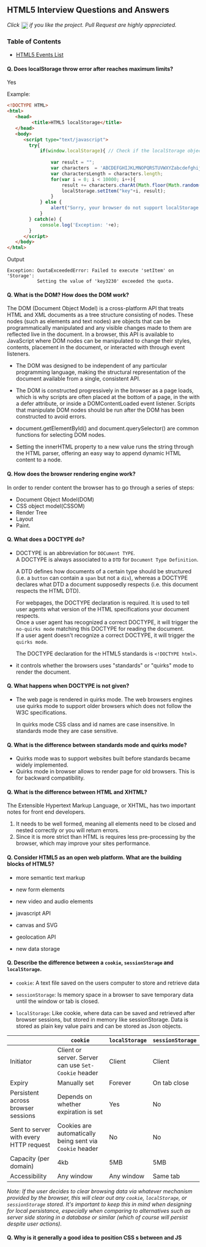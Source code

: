 
## HTML5 Interview Questions and Answers

*Click <img src="https://github.com/learning-zone/html-interview-questions/blob/master/assets/star.png" width="18" height="18" align="absmiddle" title="Star" /> if you like the project. Pull Request are highly appreciated.*

### Table of Contents

* [HTML5 Events List](html5-events.md)


#### Q. Does  localStorage throw error after reaches maximum limits?
Yes

Example:
```html
<!DOCTYPE HTML>
<html>
   <head>
         <title>HTML5 localStorage</title>
   </head>
   <body>
      <script type="text/javascript">
        try{
            if(window.localStorage){ // Check if the localStorage object exists
            
                var result = "";
                var characters  = 'ABCDEFGHIJKLMNOPQRSTUVWXYZabcdefghijklmnopqrstuvwxyz0123456789';
                var charactersLength = characters.length;
                for(var i = 0; i < 10000; i++){
                    result += characters.charAt(Math.floor(Math.random() * charactersLength));
                    localStorage.setItem("key"+i, result);
                }  
            } else {
                alert("Sorry, your browser do not support localStorage.");
            }
        } catch(e) {
            console.log('Exception: '+e);
        }
      </script>
   </body>
</html>
```
Output
```
Exception: QuotaExceededError: Failed to execute 'setItem' on 'Storage': 
           Setting the value of 'key3230' exceeded the quota.
```

#### Q. What is the DOM? How does the DOM work? 

The DOM (Document Object Model) is a cross-platform API that treats HTML and XML documents as a tree structure consisting of nodes. These nodes (such as elements and text nodes) are objects that can be programmatically manipulated and any visible changes made to them are reflected live in the document. In a browser, this API is available to JavaScript where DOM nodes can be manipulated to change their styles, contents, placement in the document, or interacted with through event listeners.


* The DOM was designed to be independent of any particular programming language, making the structural representation of the document available from a single, consistent API.

* The DOM is constructed progressively in the browser as a page loads, which is why scripts are often placed at the bottom of a page, in the <head> with a defer attribute, or inside a DOMContentLoaded event listener. Scripts that manipulate DOM nodes should be run after the DOM has been constructed to avoid errors.

* document.getElementById() and document.querySelector() are common functions for selecting DOM nodes.

* Setting the innerHTML property to a new value runs the string through the HTML parser, offering an easy way to append dynamic HTML content to a node.

#### Q. How does the browser rendering engine work?

In order to render content the browser has to go through a series of steps:

* Document Object Model(DOM)
* CSS object model(CSSOM)
* Render Tree
* Layout
* Paint.

#### Q. What does a DOCTYPE do?

* DOCTYPE is an abbreviation for ```DOCument TYPE```.  
    A DOCTYPE is always associated to a ```DTD``` for ```Document Type Definition```.  

    A DTD defines how documents of a certain type should be structured (i.e. a `button` can contain a `span` but not a `div`), whereas a DOCTYPE declares what DTD a document supposedly respects (i.e. this document respects the HTML DTD).  

    For webpages, the DOCTYPE declaration is required. It is used to tell user agents what version of the HTML specifications your document respects.  
    Once a user agent has recognized a correct DOCTYPE, it will trigger the ```no-quirks mode``` matching this DOCTYPE for reading the document.  
    If a user agent doesn't recognize a correct DOCTYPE, it will trigger the ```quirks mode```.

    The DOCTYPE declaration for the HTML5 standards is `<!DOCTYPE html>`.

* it controls whether the browsers uses "standards" or "quirks" mode to render the document.


#### Q. What happens when DOCTYPE is not given?
* The web page is rendered in quirks mode. 
    The web browsers engines use quirks mode to support older browsers which does not follow the W3C specifications.
    
    In quirks mode CSS class and id names are case insensitive. In standards mode they are case sensitive.


#### Q. What is the difference between standards mode and quirks mode?

* Quirks mode was to support websites built before standards became widely implemented.
* Quirks mode in browser allows to render page for old browsers. This is for backward compatibility.


#### Q. What is the difference between HTML and XHTML?

The Extensible Hypertext Markup Language, or XHTML, has two important notes for front end developers.   
1) It needs to be well formed, meaning all elements need to be closed and nested correctly or you will return errors.   
2) Since it is more strict than HTML is requires less pre-processing by the browser, which may improve your sites performance.


#### Q. Consider HTML5 as an open web platform. What are the building blocks of HTML5?

* more semantic text markup

* new form elements

* new video and audio elements

* javascript API

* canvas and SVG

* geolocation API

* new data storage


#### Q. Describe the difference between a `cookie`, `sessionStorage` and `localStorage`.

* ```cookie```: A text file saved on the users computer to store and retrieve data

* ```sessionStorage```: Is memory space in a browser to save temporary data until the window or tab is closed.

* ```localStorage```: Like cookie, where data can be saved and retrieved after browser sessions, but stored in memory like sessionStorage. Data is stored as plain key value pairs and can be stored as Json objects.

|                                        | `cookie`                                                 | `localStorage` | `sessionStorage` |
| -------------------------------------- | -------------------------------------------------------- | -------------- | ---------------- |
| Initiator                              | Client or server. Server can use `Set-Cookie` header     | Client         | Client           |
| Expiry                                 | Manually set                                             | Forever        | On tab close     |
| Persistent across browser sessions     | Depends on whether expiration is set                     | Yes            | No               |
| Sent to server with every HTTP request | Cookies are automatically being sent via `Cookie` header | No             | No               |
| Capacity (per domain)                  | 4kb                                                      | 5MB            | 5MB              |
| Accessibility                          | Any window                                               | Any window     | Same tab         |


_Note: If the user decides to clear browsing data via whatever mechanism provided by the browser, this will clear out any `cookie`, `localStorage`, or `sessionStorage` stored. It's important to keep this in mind when designing for local persistance, especially when comparing to alternatives such as server side storing in a database or similar (which of course will persist despite user actions)._

#### Q. Why is it generally a good idea to position CSS <link>s between <head></head> and JS <script>s just before </body>? Do you know any exceptions?
**Placing `<link>`s in the `<head>`**

Putting `<link>`s in the head is part of proper specification in building an optimized website. When a page first loads, HTML and CSS are being parsed simultaneously; HTML creates the DOM (Document Object Model) and CSS creates the CSSOM (CSS Object Model). Both are needed to create the visuals in a website, allowing for a quick "first meaningful paint" timing. This progressive rendering is a category optimization sites are measured in their performance scores. Putting stylesheets near the bottom of the document is what prohibits progressive rendering in many browsers. Some browsers block rendering to avoid having to repaint elements of the page if their styles change. The user is then stuck viewing a blank white page. Other times there can be flashes of unstyled content (FOUC), which can shows a webpage with no styling applied. 

**Placing `<script>`s just before `</body>`**

`<script>`s block HTML parsing while they are being downloaded and executed. Placing the scripts at the bottom will allow the HTML to be parsed and displayed to the user first.

An exception for positioning of `<script>`s at the bottom is when your script contains `document.write()`, but these days it's not a good practice to use `document.write()`. Also, placing `<script>`s at the bottom means that the browser cannot start downloading the scripts until the entire document is parsed. This ensures your code that needs to manipulate DOM elements will not throw and error and halt the entire script. If you need to put `<script>` in the `<head>`, use the `defer` attribute, which will achieve the same effect of downloading and running the script only after the HTML is parsed.


#### Q. What is progressive rendering?

It is rendering the data as it’s being downloaded. This is particularly useful on documents that have tons of text. You can see it on a page that has a lot of text – and where the scrollbar will get shorter in length as more data comes in – increasing the vertical size of the document – yet, it would display the downloaded text immediately. As more data came down the pipe – the page would get longer. This didn’t rely on the closing body or html tag – and it certainly wouldn’t render the entire page on the server – then download – which is a standard complaint about modern frameworks. But there is a technique called “Flushing the Buffer” that can be implemented on the server. I don’t know that much about the technique, but found a few resources discussing it.


#### Q. What is Critical Rendering Path

* Constructing the DOM Tree
* Constructing the CSSOM Tree
* Running JavaScript - parser blocking resource
* Creating the Render Tree
* Generating the Layout
* Painting


#### Q. What are the Benefits of Server Side Rendering Over Client Side Rendering?

* We are using server side rendering for two reasons:
    * performance benefit for our customers
    * Consistent SEO performance

* The main difference is that for SSR your server’s response to the browser is the HTML of your page that is ready to be rendered, while for CSR the browser gets a pretty empty document with links to your javascript. That means for SSR your browser will start rendering the HTML from your server without having to wait for all the JavaScript to be downloaded and executed.
    
* for SSR, the user can start viewing the page while all of that is happening. For the CSR world, you need to wait for all of the above to happen and then have the virtual dom moved to the browser dom for the page to be viewable.


#### Q. What is the difference between a ```<span>``` and a ```<div>```?
* ```<div>``` is a block level element which means it will render it on it's own line with a width of a 100% of the parent element.
* ```<span>``` is an inline element which means it will render on the same line as the previous element, if it is also an inline element, and it's width will be determined by it's content.


#### Q. Name 5 common block-level and inline HTML elements.
* block elements ```<h1>, <p>, <ul>, <ol>, <li>```,
* inline elements ```<span>, <a>, <strong>, <i>, <img>```


#### Q. What are semantic and non-semantic elements?
* A semantic element clearly describes its meaning to both the browser and the developer.
  
* non-semantic elements: ```<div>``` and ```<span>``` Tells nothing about its content. semantic elements: ```<form>, <table>, and <article>``` Clearly defines its content.


#### Q. What is the purpose of ```main``` element?

The HTML ```<main>``` element represents the dominant content of the <body> of a document, portion of a document or application. The main content area consists of content that is directly related to or expands upon the central topic of a document, or the central functionality of an application. One important facet of ```<main>``` is that it can only be used once per page.

```<main>``` doesn't contribute to the document's outline; that is, unlike elements such as ```<body>```, headings such as ```<h2>```, and such, ```<main>``` doesn't affect the DOM's concept of the structure of the page. It's strictly informative.


#### Q. Define semantic markup. What are the semantic meanings for ```<section>, <article>, <aside>, <nav>, <header>, <footer>``` and when/how should each be used in structuring html markup?

* ```<header>``` is used to contain introductory and navigational information about a section of the page. This can include the section heading, the author’s name, time and date of publication, table of contents, or other navigational information.

* ```<article>``` is meant to house a self-contained composition that can logically be independently recreated outside of the page without losing it’s meaining. Individual blog posts or news stories are good examples.

* ```<section>``` is a flexible container for holding content that shares a common informational theme or purpose.

* ```<footer>``` is used to hold information that should appear at the end of a section of content and contain additional information about the section. Author’s name, copyright information, and related links are typical examples of such content.


#### Q. When should you use ```section```, ```div``` or ```article```?

* ```<section>```, group of content inside is related to a single theme, and should appear as an entry in an outline of the page. It’s a chunk of related content, like a subsection of a long article, a major part of the page (eg the news section on the homepage), or a page in a webapp’s tabbed interface. A section normally has a heading (title) and maybe a footer too.

* ```<article>```, represents a complete, or self-contained, composition in a document, page, application, or site and that is, in principle, independently distributable or reusable, e.g. in syndication. This could be a forum post, a magazine or newspaper article, a blog entry, a user-submitted comment, an interactive widget or gadget, or any other independent item of content.

* ```<div>```, on the other hand, does not convey any meaning, aside from any found in its class, lang and title attributes.


#### Q. What is Character Encoding?

To display an HTML page correctly, a web browser must know which character set (character encoding) to use. This is specified in the tag:

```css
<meta charset="UTF-8">
```


#### Q. What is the purpose of meta tags?

* Meta tags always go inside head tag of the HTML page
* Meta tags is always passed as name/value pairs
* Meta tags are not displayed on the page but intended for the browser
* Meta tags can contain information about character encoding, description, title of the document etc

```css
<!DOCTYPE html>
<html>
<head>
  <meta name="description" content="I am a web page with description"> 
  <title>Home Page</title>
</head>
<body>
  
</body>
</html>
```


#### Q. What does async and defer refer in script tag ? Describe the difference between ```<script>```, ```<script async>``` and ```<script defer>```
* Async: Downloads the script file during HTML parsing and will pause the HTML parser to execute it when it has finished downloading.

* Defer: Defer downloads the script file during HTML parsing and will only execute it after the HTML parser has completed. Not all browsers support this.
    
* the async attribute is used to indicate to the browser that the script file can be executed asynchronously. The HTML parser does not need to pause at the point it reaches the script tag to fetch and execute, the execution can happen whenever the script becomes ready after being fetched in parallel with the document parsing.

* The defer attribute tells the browser to only execute the script file once the HTML document has been fully parsed.     


#### Q. If you have 5 different stylesheets, how would you best integrate them into the site?

Break them up onto to different CDN servers to leverage domain sharding.

Employ the “new old” technique of adding “above the fold” css inline in the head of your document – reducing http requests and improve perceived performance.

Using SASS I would break up my files into related chunks – all of which are concatenated and compressed using compass, sass with gulp or grunt in your build process.


#### Q. Can you describe the difference between progressive enhancement and graceful degradation?

* Graceful degradation is when you initially serve the best possible user experience, with all modern functionality, but use feature detection to “gracefully degrade” parts of your application with a fallback or polyfill.

* Progressive enhancement ensures a page works at the lowest expected abilities of browsers. So if you have a JavaScript web application that enhances a persons ability to send information to a database with features like ajax – at the very least you need to provide the ability for a person to send that same information without JavaScript enabled. In this case a simple form with full-page refresh will do what you need.


#### Q. How would you optimize a website's assets/resources?

Concatenate and compress CSS, JavaScript and HTML files wherever possible, configure your server to deliver a Gzip files, cache resources, set longer expirations dates on http headers of resources you don’t expect to change often – such as a logo. Images can be some of the heaviest files we deliver, so compress wisely. Soon the picture element will be implemented across browsers, so we can optimize the delivery of image content. Also in the near future consider using WebP format for images – it is quite smaller in size than JPEG and PNG files. Finally, use a CDN or other domains to host your resources and leverage domain sharding.


#### Q. What is the purpose of cache busting and how can you achieve it?

Browsers have a cache to temporarily store files on websites so they don't need to be re-downloaded again when switching between pages or reloading the same page. The server is set up to send headers that tell the browser to store the file for a given amount of time. This greatly increases website speed and preserves bandwidth.

However, it can cause problems when the website has been changed by developers because the user's cache still references old files. This can either leave them with old functionality or break a website if the cached CSS and JavaScript files are referencing elements that no longer exist, have moved or have been renamed.

Cache busting is the process of forcing the browser to download the new files. This is done by naming the file something different to the old file.

A common technique to force the browser to re-download the file is to append a query string to the end of the file.

```css
    src="js/script.js" => src="js/script.js?v=2"
```

The browser considers it a different file but prevents the need to change the file name.    


#### Q. Name 3 ways to decrease page load (perceived or actual load time).

1. LocalStorage 
1. Caching resources 
1. DNS-prefetch (sample below) 
1. Keep resources on a CDN


#### Q. Explain what ARIA and screenreaders are, and how to make a website accessible.

Screen readers are software programs that  provide assistive technologies that allow people with disabilities (such as no sight, sound or mouse-ing ability) to use web applications. You can make your sites more accessible by following ARIA standards such as semantic HTML, alt attributes and using [role=button] in the expected ways


#### Q. What is the purpose of the ```alt``` attribute on images?

The ```alt``` attribute provides alternative information for an image if a user cannot view it. The ```alt``` attribute should be used to describe any images except those which only serve a decorative purposes, in which case it should be left empty.


#### Q. Explain some of the pros and cons for CSS animations versus JavaScript animations.

Regarding optimization and responsiveness the debate bounces back and forth but, the concept is:

* CSS animations allows the browser to choose where the animation processing is done, CPU or the GPU. (Central or Graphics Processing Unit)

* That said, adding many layers to a document will eventually have a performance hit.

* JS animation means more code for the user to download and for the developer to maintain.

* Applying multiple animation types on an element is harder with CSS since all transforming power is in one property transform

* CSS animations being declarative are not programmable therefore limited in capability. 


#### Q. What does CORS stand for and what issue does it address?

Cross Origin Resource Sharing. To address the fact that browsers restrict cross-origin HTTP requests initiated from within scripts. CORS gives web servers cross-domain access controls, which enable secure cross-domain data transfers.


#### Q.  Ways to improve website performance

* Minimize HTTP Requests
    * Sites are mainly slow because of too many (or too large) HTTP requests. We can eliminate unnecessary request;
        * combined files: js to a file, css to a file
        * CSS sprites: CSS Sprites are the preferred method for reducing the number of image requests. Combine your background images into a single image and use the CSS background-image and background-position properties to display the desired image segment.

* Use a Content Delivery Network CDN

    * A CDN is essentially many optimized servers around the world that deliver web content to users based on their geographic location. This means big performance improvements for site users. Because, say, if a person accessing your site in India, they will be retrieving web content from a server nearby

* Optimize Images:

    * image sizes make a huge difference to site speed. The larger content/images, the slower the site. we could:
        * Changing the resolution: reducing the “quality” of the image (and thereby the file size)
        * Compressing the picture: increasing the efficiency of image data storage
        * Cropping the picture: when cropping, you are cutting out unneeded areas and thus making the image smaller in size

* Put Scripts at the Bottom:

    * Javascript files can load after the rest of your page. The simplest solution is to place your external Javascript files at the bottom of your page, just before the close of your body tag. Now more of your site can load before your scripts. Another method that allows even more control is to use the defer or async attributes when placing external .js files on your site.
        
        * Async tags load the scripts while the rest of the page loads, but this means scripts can be loaded out of order. Basically, lighter files load first. This might be fine for some scripts, but can be disastrous for others.
        
        * The defer attribute loads your scripts after your content has finished loading. It also runs the scripts in order. Just make sure your scripts run so late without breaking your site.

* Add an Expires or a Cache-Control Header

    * Web page designs are getting richer and richer, which means more scripts, stylesheets, images, and Flash in the page. A first-time visitor to your page may have to make several HTTP requests, but by using the Expires header you make those components cacheable. This avoids unnecessary HTTP requests on subsequent page views. Expires headers are most often used with images, but they should be used on all components including scripts, stylesheets, and Flash components.

* Gzip Components

    * Compression reduces response times by reducing the size of the HTTP response. Gzipping generally reduces the response size by about 70%.

* Put Stylesheets at the Top:

    * This is because putting stylesheets in the HEAD allows the page to render progressively.

* Avoid CSS Expressions

* Use GET for AJAX Requests:

    * Ajax is that it provides instantaneous feedback to the user because it requests information asynchronously from the backend web server

* Make JavaScript and CSS External:

    *  Using external files in the real world generally produces faster pages because the JavaScript and CSS files are cached by the browser. JavaScript and CSS that are inlined in HTML documents get downloaded every time the HTML document is requested. This reduces the number of HTTP requests that are needed, but increases the size of the HTML document. On the other hand, if the JavaScript and CSS are in external files cached by the browser, the size of the HTML document is reduced without increasing the number of HTTP requests.

* Use get to ajax request:

    *  POST is implemented in the browsers as a two-step process: sending the headers first, then sending data. So it's best to use GET, which only takes one TCP packet to send (unless you have a lot of cookies).

* No 404s:

    * HTTP requests are expensive so making an HTTP request and getting a useless response (i.e. 404 Not Found) is totally unnecessary and will slow down the user experience without any benefit.

* Reduce Cookie Size:

    * HTTP cookies are used for a variety of reasons such as authentication and personalization. Information about cookies is exchanged in the HTTP headers between web servers and browsers. It's important to keep the size of cookies as low as possible to minimize the impact on the user's response time.

* Reduce DNS Lookups

* Minify JavaScript and CSS

* Avoid Redirects

* Remove Duplicate Scripts

* Configure Etags

* Make Ajax Cacheable

* Post-load Components

* Preload Components

* Reduce the Number of DOM Elements

* Minimize the Number of iframes

* Minimize DOM Access

* Optimize CSS Sprites

* Don't Scale Images in HTML

* Make favicon.ico Small and Cacheable

* Avoid Empty Image src

#### Q. Comparision of browsers like Chrome, Firefox, Internet explorer, Safari etc
* Chrome: 
    * Layout rendering ```engine``` Webkit. 
    * JavaScript ```engine``` V8

* Firefox: 
    * Layout rendering ```engine``` Gecko. 
    * JavaScript ```engine``` Spider monkey
        
* Internet explorer: 
    * Layout rendering engine``` Trident. 
    * JavaScript ```engine``` Chakra
        
* Safari:
    * Layout rendering ```engine``` Webkit. 
    * JavaScript ```engine``` JavascriptCore i.e Nitro

#### Q. Why html5 doctype does not have a DTD definition?
    
* HTML5 is no longer based on SGML (Standard Generalized Markup Language) which actually requires a DTD for parsing/serializing, so we don't require a DTD anymore.
  

#### Q. What does the lang attribute in html do?
    
* Helps in styling pages by using them in css :lang() pseudo class Spelling and grammar checkers Languade detection by search engines


#### Q. What is desktop first and mobile first design approach
* Desktop first : 
        General selectors and styles designed to make the site look good on DESKTOP screens defined globally. But they affect all devices, and must be overridden by max-width media queries targeting minimum screen size

* Mobile First : 
        General selectors and styles designed to make the site look good on small MOBILE screens go here. But they affect all devices, and must be overridden by min-width media queries targeting maximum scrren size
    
    In desktop first approach the media queries will be written with respect to max-width whereas in mobile first approach media queries will be written with respect to min-width


#### Q. How do you serve a page with content in multiple languages?

* The question is a little vague, I will assume that it is asking about the most common case, which is how to serve a page with content available in multiple languages, but the content within the page should be displayed only in one consistent language.

* When an HTTP request is made to a server, the requesting user agent usually sends information about language preferences, such as in the `Accept-Language` header. The server can then use this information to return a version of the document in the appropriate language if such an alternative is available. The returned HTML document should also declare the `lang` attribute in the `<html>` tag, such as `<html lang="en">...</html>`.

* In the back end, the HTML markup will contain `i18n` placeholders and content for the specific language stored in YML or JSON formats. The server then dynamically generates the HTML page with content in that particular language, usually with the help of a back end framework.


#### Q. What kind of things must you be wary of when design or developing for multilingual sites?

* Use `lang` attribute in your HTML.
    
* Directing users to their native ```language``` Allow a user to change his country/language easily without hassle.
    
* Text in images is not a scalable approach Placing text in an image is still a popular way to get good-looking, non-system fonts to display on any computer. However, to translate image text, each string of text will need to have a separate image created for each language. Anything more than a handful of replacements like this can quickly get out of control.
    
* Restrictive words/sentence ```length``` Some content can be longer when written in another language. Be wary of layout or overflow issues in the design. It's best to avoid designing where the amount of text would make or break a design. Character counts come into play with things like headlines, labels, and buttons. They are less of an issue with free-flowing text such as body text or comments.
    
* Be mindful of how colors are ```perceived``` Colors are perceived differently across languages and cultures. The design should use color appropriately.
    
* Formatting dates and ```currencies``` Calendar dates are sometimes presented in different ways. Eg. "May 31, 2012" in the U.S. vs. "31 May 2012" in parts of Europe.

* Do not concatenate translated ```strings``` Do not do anything like `"The date today is " + date`. It will break in languages with different word order. Use a template string with parameters substitution for each language instead. For example, look at the following two sentences in English and Chinese respectively: `I will travel on {% date %}` and `{% date %} 我会出发`. Note that the position of the variable is different due to grammar rules of the language.

* Language reading ```direction``` In English, we read from left-to-right, top-to-bottom, in traditional Japanese, text is read up-to-down, right-to-left.


#### Q. What are ```data-``` attributes good for?
* The HTML5 data attribute lets you assign custom data to an element. When we want to store more information/data about the element when no suitable HTML5 element or attribute exists

#### Q. Explain the difference between layout, painting and compositing.
![alt text](https://github.com/learning-zone/HTML/blob/master/lib/img/frame-full.jpg)

* **JavaScript**: Typically JavaScript is used to handle work that will result in visual changes, whether it’s jQuery’s animate function, sorting a data set, or adding DOM elements to the page. It doesn’t have to be JavaScript that triggers a visual change, though: CSS Animations, Transitions, and the Web Animations API are also commonly used.
* **Style calculations**: This is the process of figuring out which CSS rules apply to which elements based on matching selectors, for example, .headline or .nav > .nav__item. From there, once rules are known, they are applied and the final styles for each element are calculated.
* **Layout**: Once the browser knows which rules apply to an element it can begin to calculate how much space it takes up and where it is on screen. The web’s layout model means that one element can affect others, for example the width of the <body> element typically affects its children’s widths and so on all the way up and down the tree, so the process can be quite involved for the browser.
* **Paint**: Painting is the process of filling in pixels. It involves drawing out text, colors, images, borders, and shadows, essentially every visual part of the elements. The drawing is typically done onto multiple surfaces, often called layers.
* **Compositing**: Since the parts of the page were drawn into potentially multiple layers they need to be drawn to the screen in the correct order so that the page renders correctly. This is especially important for elements that overlap another, since a mistake could result in one element appearing over the top of another incorrectly.


#### Q. Explain about HTML Canvas? 
**canvas** is an HTML element which can be used to draw graphics via JavaScript. This can, for instance, be used to draw graphs, combine photos, or create animations.

**Colors, Styles, and Shadows**

|  Property    |	Description                                                                 |
|--------------|--------------------------------------------------------------------------------|
|fillStyle	   | Sets or returns the color, gradient, or pattern used to fill the drawing       |
|strokeStyle   | Sets or returns the color, gradient, or pattern used for strokes               |
|shadowColor   | Sets or returns the color to use for shadows                                   |
|shadowBlur	   | Sets or returns the blur level for shadows                                     |
|shadowOffsetX | Sets or returns the horizontal distance of the shadow from the shape           |
|shadowOffsetY | Sets or returns the vertical distance of the shadow from the shape             |


**Line Styles**

|Property	 |  Description                                                   |
|------------|----------------------------------------------------------------|
|lineCap	 |Sets or returns the style of the end caps for a line            |
|lineJoin	 |Sets or returns the type of corner created, when two lines meet |
|lineWidth	 |Sets or returns the current line width                          |
|miterLimit	 |Sets or returns the maximum miter length                        |


**Rectangles**
  
|Method	        |Description                                          |
|---------------|-----------------------------------------------------|
|rect()	        |Creates a rectangle                                  |
|fillRect()	    |Draws a "filled" rectangle                           |
|strokeRect()	|Draws a rectangle (no fill)                          |
|clearRect()	|Clears the specified pixels within a given rectangle |


**Paths**
   
| Method	      |   Description                                                                                 |
|-----------------|---------------------------------------------------------------------------------------------- |
|fill()	          |Fills the current drawing (path)                                                               |
|stroke()	      |Actually draws the path you have defined                                                       |
|beginPath()	  |Begins a path, or resets the current path                                                      |
|moveTo()	      |Moves the path to the specified point in the canvas, without creating a line                   |
|closePath()	  |Creates a path from the current point back to the starting point                               |
|lineTo()	      |Adds a new point and creates a line to that point from the last specified point in the canvas  |
|clip()	          |Clips a region of any shape and size from the original canvas                                  |
|arc()	          |Creates an arc/curve (used to create circles, or parts of circles)                             |
|arcTo()	      |Creates an arc/curve between two tangents                                                      |
  

**Transformations**
   
|Method	        |Description                                                                |
|---------------|-------------------------------------------------------------------------- |
|scale()	    |Scales the current drawing bigger or smaller                               |
|rotate()	    |Rotates the current drawing                                                |
|translate()	|Remaps the (0,0) position on the canvas                                    |
|transform()	|Replaces the current transformation matrix for the drawing                 |
|setTransform()	|Resets the current transform to the identity matrix. Then runs transform() |
  

**Text**
    
|Property	    |Description                                                       |
|---------------|----------------------------------------------------------------- |
|font	        |Sets or returns the current font properties for text content      |
|textAlign	    |Sets or returns the current alignment for text content            |
|textBaseline	|Sets or returns the current text baseline used when drawing text  |
|fillText()	    |Draws "filled" text on the canvas                                 |
|strokeText()	|Draws text on the canvas (no fill)                                |
|measureText()	|Returns an object that contains the width of the specified text   |


**HTML Layout Engines**

|Engine	      |Status	        |Embedded in                                                                           |
|-------------|-----------------|--------------------------------------------------------------------------------------|
|WebKit	      |Active	        |Safari browser, plus all browsers hosted on the iOS App Store                         |
|Blink	      |Active	        |Google Chrome and all other Chromium-based browsers like Opera and Microsoft Edge     |
|Gecko	      |Active	        |Firefox browser and Thunderbird email client, plus forks like SeaMonkey and Waterfox  |
|KHTML	      |Discontinued	  |Konqueror browser                                                                     |
|Presto	      |Discontinued	  |formerly in the Opera browser                                                         |
|EdgeHTML	  |Discontinued	  |formerly in the Microsoft Edge browser                                                |
|Trident	  |Discontinued	  |Internet Explorer browser and Microsoft Outlook email client                          |

